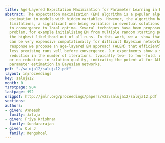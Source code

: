 ```yaml
---
title: Age-Layered Expectation Maximization for Parameter Learning in Bayesian Networks
abstract: The expectation maximization (EM) algorithm is a popular algorithm for parameter
  estimation in models with hidden variables. However, the algorithm has several non-trivial
  limitations, a significant one being variation in eventual solutions found, due
  to convergence to local optima. Several techniques have been proposed to allay this
  problem, for example initializing EM from multiple random starting points and selecting
  the highest likelihood out of all runs. In this work, we a) show that this method
  can be very expensive computationally for difficult Bayesian networks, and b) in
  response we propose an age-layered EM approach (ALEM) that efficiently discards
  less promising runs well before convergence. Our experiments show a significant
  reduction in the number of iterations, typically two- to four-fold, with minimal
  or no reduction in solution quality, indicating the potential for ALEM to streamline
  parameter estimation in Bayesian networks.
pdf: "./saluja12/saluja12.pdf"
layout: inproceedings
key: saluja12
month: 0
firstpage: 984
lastpage: 992
origpdf: http://jmlr.org/proceedings/papers/v22/saluja12/saluja12.pdf
sections: 
authors:
- given: Avneesh
  family: Saluja
- given: Priya Krishnan
  family: Sundararajan
- given: Ole J
  family: Mengshoel
---
```

